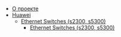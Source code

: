 * [О проекте](README.md)
* [Huawei](Huawei/README.md)
    * [Ethernet Switches (s2300, s5300)](Huawei/README.md)
        * [Ethernet Switches (s2300, s5300)](Huawei/README.md)
